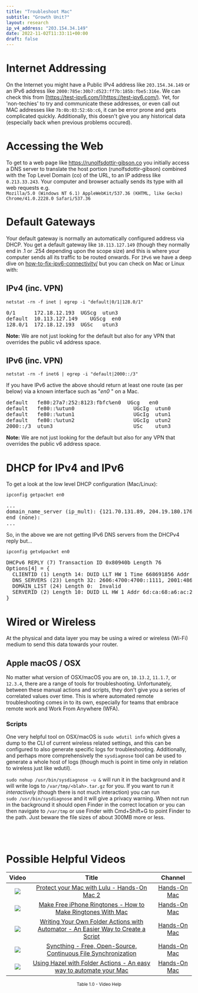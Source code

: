 ```yaml
---
title: "Troubleshoot Mac"
subtitle: "Growth Unit?"
layout: research
ip_v4_address: "203.154.34.149"
date: 2022-11-02T11:33:11+00:00
draft: false
---
```


# Internet Addressing
On the Internet you might have a Public IPv4 address like ```203.154.34.149``` or an IPv6 address like ```2000:785e:30b7:d523:ff7b:185b:fbe5:316e```. We can check this from [https://test-ipv6.com/](https://test-ipv6.com/). Yet, for 'non-techies' to try and communicate these addresses, or even call out MAC addresses like ```7b:0b:03:52:6b:c6```, it can be error prone and gets complicated quickly. Additionally, this doesn't give you any historical data (especially back when previous problems occured).

# Accessing the Web
To get to a web page like https://runolfsdottir-gibson.co you initially access a DNS server to translate the host portion (runolfsdottir-gibson) combined with the Top Level Domain (co) of the URL, to an IP address like ```0.213.33.243```. Your computer and browser actually sends its type with all web requests e.g. <br>```Mozilla/5.0 (Windows NT 6.1) AppleWebKit/537.36 (KHTML, like Gecko) Chrome/41.0.2228.0 Safari/537.36```

# Default Gateways
Your default gateway is normally an automatically configured address via DHCP. You get a default gateway like ```10.113.127.149``` (though they normally end in .1 or .254 depending upon the scope size) and this is where your computer sends all its traffic to be routed onwards. For ```IPv6``` we have a deep dive on [how-to-fix-ipv6-connectivity/](/blog/how-to-fix-ipv6-connectivity/) but you can check on Mac or Linux with:

## IPv4 (inc. VPN)
```netstat -rn -f inet | egrep -i "default|0/1|128.0/1"```

<pre>
0/1      172.18.12.193  UGScg  utun3
default  10.113.127.149    UGScg  en0
128.0/1  172.18.12.193  UGSc   utun3</pre>

**Note:** We are not just looking for the default but also for any VPN that overrides the public v4 address space.

## IPv6 (inc. VPN)
```netstat -rn -f inet6 | egrep -i "default|2000::/3"```

If you have IPv6 active the above should return at least one route (as per below) via a known interface such as "_en0_ " on a Mac. 

<pre>
default   fe80:27a7:252:8123:fbfc%en0  UGcg   en0
default   fe80::%utun0                   UGcIg  utun0
default   fe80::%utun1                   UGcIg  utun1
default   fe80::%utun2                   UGcIg  utun2
2000::/3  utun3                          USc    utun3</pre>

**Note:** We are not just looking for the default but also for any VPN that overrides the public v6 address space.

# DHCP for IPv4 and IPv6

To get a look at the low level DHCP configuration (Mac/Linux): 

```ipconfig getpacket en0```

<pre>
...
domain_name_server (ip_mult): {121.70.131.89, 204.19.180.176}
end (none):
...</pre>

So, in the above we are not getting IPv6 DNS servers from the DHCPv4 reply but...

```ipconfig getv6packet en0```

<pre>
DHCPv6 REPLY (7) Transaction ID 0x80940b Length 76
Options[4] = {
  CLIENTID (1) Length 14: DUID LLT HW 1 Time 668691856 Addr 7b:0b:03:52:6b:c6
  DNS_SERVERS (23) Length 32: 2606:4700:4700::1111, 2001:4860:4860::8844
  DOMAIN_LIST (24) Length 0:  Invalid
  SERVERID (2) Length 10: DUID LL HW 1 Addr 6d:ca:68:a6:ac:20
}</pre>

# Wired or Wireless
At the physical and data layer you may be using a wired or wireless (Wi-Fi) medium to send this data towards your router. 

## Apple macOS / OSX
No matter what version of OSX/macOS you are on, ```10.13.2```, ```11.1.7```, or ```12.3.4```, there are a range of tools for troubleshooting. Unfortunately, between these manual actions and scripts, they don't give you a series of correlated values over time. This is where automated remote troubleshooting comes in to its own, especially for teams that embrace remote work and Work From Anywhere (WFA).

### Scripts
One very helpful tool on OSX/macOS is ```sudo wdutil info``` which gives a dump to the CLI of current wireless related settings, and this can be configured to also generate specific logs for troubleshooting. Additionally, and perhaps more comprehensively the ```sysdiagnose``` tool can be used to generate a whole host of logs (though much is point in time only in relation to wireless just like wdutil).

```sudo nohup /usr/bin/sysdiagnose -u &``` will run it in the background and it will write logs to ```/var/tmp/<blah>.tar.gz``` for you. If you want to run it *interactively* (though there is not much interaction) you can run<br>```sudo /usr/bin/sysdiagnose``` and it will give a privacy warning. When not run in the background it should open Finder in the correct location or you can then navigate to ```/var/tmp``` or use Finder with Cmd+Shift+G to point Finder to the path. Just beware the file sizes of about 300MB more or less.

<br><br>
# Possible Helpful Videos

<link href="/plugins/lity/css/lity.min.css" rel="stylesheet">
<script src="/plugins/lity/js/lity.min.js"></script>
<div class="table1-start"></div>

|Video | Title | Channel |
| :---: | :---: | :---: |
|<a href="https://www.youtube.com/watch?v=sr6SEe5zuwM" data-lity><img src="https://i.ytimg.com/vi/sr6SEe5zuwM/default.jpg" class="img-fluid"></a>|<a href="https://www.youtube.com/watch?v=sr6SEe5zuwM" data-lity>Protect your Mac with Lulu - Hands-On Mac 2</a>|<a target="_blank" href="https://www.youtube.com/channel/UCg43DP8MdHVcl4rFK_delBg" >Hands-On Mac</a>|
|<a href="https://www.youtube.com/watch?v=Qh2dIMTDx-g" data-lity><img src="https://i.ytimg.com/vi/Qh2dIMTDx-g/default.jpg" class="img-fluid"></a>|<a href="https://www.youtube.com/watch?v=Qh2dIMTDx-g" data-lity>Make Free iPhone Ringtones - How to Make Ringtones With Mac</a>|<a target="_blank" href="https://www.youtube.com/channel/UCg43DP8MdHVcl4rFK_delBg" >Hands-On Mac</a>|
|<a href="https://www.youtube.com/watch?v=tzIWMkkPQ9o" data-lity><img src="https://i.ytimg.com/vi/tzIWMkkPQ9o/default.jpg" class="img-fluid"></a>|<a href="https://www.youtube.com/watch?v=tzIWMkkPQ9o" data-lity>Writing Your Own Folder Actions with Automator - An Easier Way to Create a Script</a>|<a target="_blank" href="https://www.youtube.com/channel/UCg43DP8MdHVcl4rFK_delBg" >Hands-On Mac</a>|
|<a href="https://www.youtube.com/watch?v=2U9FiIelMQI" data-lity><img src="https://i.ytimg.com/vi/2U9FiIelMQI/default.jpg" class="img-fluid"></a>|<a href="https://www.youtube.com/watch?v=2U9FiIelMQI" data-lity>Syncthing - Free, Open-Source, Continuous File Synchronization</a>|<a target="_blank" href="https://www.youtube.com/channel/UCg43DP8MdHVcl4rFK_delBg" >Hands-On Mac</a>|
|<a href="https://www.youtube.com/watch?v=ySr5JSWNnsk" data-lity><img src="https://i.ytimg.com/vi/ySr5JSWNnsk/default.jpg" class="img-fluid"></a>|<a href="https://www.youtube.com/watch?v=ySr5JSWNnsk" data-lity>Using Hazel with Folder Actions - An easy way to automate your Mac</a>|<a target="_blank" href="https://www.youtube.com/channel/UCg43DP8MdHVcl4rFK_delBg" >Hands-On Mac</a>|

<center><small>Table 1.0 - Video Help</small></center>
 <br>
<div class="table1-end"></div>
<script type="text/javascript">
(function() {
    $('div.table1-start').nextUntil('div.table1-end', 'table').addClass('table thead-dark table-striped table-responsive rounded').attr('id', 't1');
    $('#t1').find('thead').addClass('thead-dark');
})();
</script>
